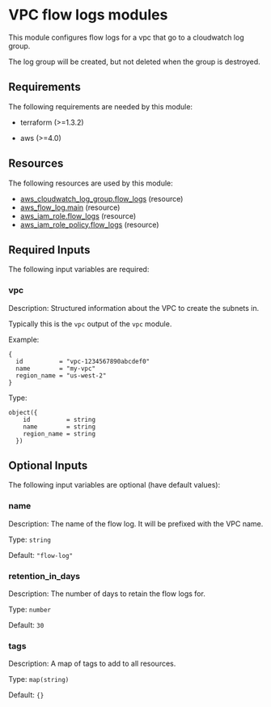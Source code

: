 # VPC flow logs modules

This module configures flow logs for a vpc that go to a cloudwatch log group.

The log group will be created, but not deleted when the group is destroyed.
<!-- BEGIN_TF_DOCS -->
## Requirements

The following requirements are needed by this module:

- terraform (>=1.3.2)

- aws (>=4.0)

## Resources

The following resources are used by this module:

- [aws_cloudwatch_log_group.flow_logs](https://registry.terraform.io/providers/hashicorp/aws/latest/docs/resources/cloudwatch_log_group) (resource)
- [aws_flow_log.main](https://registry.terraform.io/providers/hashicorp/aws/latest/docs/resources/flow_log) (resource)
- [aws_iam_role.flow_logs](https://registry.terraform.io/providers/hashicorp/aws/latest/docs/resources/iam_role) (resource)
- [aws_iam_role_policy.flow_logs](https://registry.terraform.io/providers/hashicorp/aws/latest/docs/resources/iam_role_policy) (resource)

## Required Inputs

The following input variables are required:

### vpc

Description: Structured information about the VPC to create the subnets in.

Typically this is the `vpc` output of the `vpc` module.

Example:
```
{
  id          = "vpc-1234567890abcdef0"
  name        = "my-vpc"
  region_name = "us-west-2"
}
```

Type:

```hcl
object({
    id          = string
    name        = string
    region_name = string
  })
```

## Optional Inputs

The following input variables are optional (have default values):

### name

Description: The name of the flow log. It will be prefixed with the VPC name.

Type: `string`

Default: `"flow-log"`

### retention\_in\_days

Description: The number of days to retain the flow logs for.

Type: `number`

Default: `30`

### tags

Description: A map of tags to add to all resources.

Type: `map(string)`

Default: `{}`
<!-- END_TF_DOCS -->